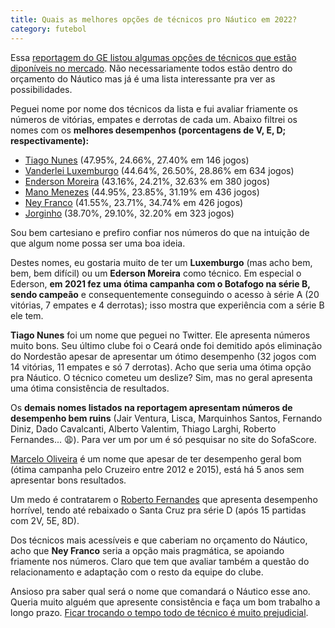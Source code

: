```yaml
---
title: Quais as melhores opções de técnicos pro Náutico em 2022?
category: futebol
---
```


Essa [reportagem do GE listou algumas opções de técnicos que estão diponíveis no mercado](https://ge.globo.com/pe/futebol/noticia/2022/04/12/lisca-enderson-jair-ventura-ney-franco-dado-com-nautico-atras-de-tecnico-veja-os-livres-no-mercado.ghtml). Não necessariamente todos estão dentro do orçamento do Náutico mas já é uma lista interessante pra ver as possibilidades.

Peguei nome por nome dos técnicos da lista e fui avaliar friamente os números de vitórias, empates e derrotas de cada um. Abaixo filtrei os nomes com os **melhores desempenhos (porcentagens de V, E, D; respectivamente):**

* [Tiago Nunes](https://www.sofascore.com/manager/tiago-nunes/790357) (47.95%, 24.66%, 27.40% em 146 jogos)
* [Vanderlei Luxemburgo](https://www.sofascore.com/manager/vanderlei-luxemburgo/784871) (44.64%, 26.50%, 28.86% em 634 jogos)
* [Enderson Moreira](https://www.sofascore.com/manager/enderson-moreira/149578) (43.16%, 24.21%, 32.63% em 380 jogos)
* [Mano Menezes](https://www.sofascore.com/manager/mano-menezes/108391) (44.95%, 23.85%, 31.19% em 436 jogos)
* [Ney Franco](https://www.sofascore.com/manager/ney-franco-da-silveira-junior/53547) (41.55%, 23.71%, 34.74% em 426 jogos)
* [Jorginho](https://www.sofascore.com/manager/jorginho/147892) (38.70%, 29.10%, 32.20% em 323 jogos)

Sou bem cartesiano e prefiro confiar nos números do que na intuição de que algum nome possa ser uma boa ideia.

Destes nomes, eu gostaria muito de ter um **Luxemburgo** (mas acho bem, bem, bem difícil) ou um **Ederson Moreira** como técnico. Em especial o Ederson, **em 2021 fez uma ótima campanha com o Botafogo na série B, sendo campeão** e consequentemente conseguindo o acesso à série A (20 vitórias, 7 empates e 4 derrotas); isso mostra que experiência com a série B ele tem.

**Tiago Nunes** foi um nome que peguei no Twitter. Ele apresenta números muito bons. Seu último clube foi o Ceará onde foi demitido após eliminação do Nordestão apesar de apresentar um ótimo desempenho (32 jogos com 14 vitórias, 11 empates e só 7 derrotas). Acho que seria uma ótima opção pra Náutico. O técnico cometeu um deslize? Sim, mas no geral apresenta uma ótima consistência de resultados.

Os **demais nomes listados na reportagem apresentam números de desempenho bem ruins** (Jair Ventura, Lisca, Marquinhos Santos, Fernando Diniz, Dado Cavalcanti, Alberto Valentim, Thiago Larghi, Roberto Fernandes... 😩). Para ver um por um é só pesquisar no site do SofaScore.

[Marcelo Oliveira](https://www.sofascore.com/manager/marcelo-oliveira/241308) é um nome que apesar de ter desempenho geral bom (ótima campanha pelo Cruzeiro entre 2012 e 2015), está há 5 anos sem apresentar bons resultados.

Um medo é contratarem o [Roberto Fernandes](https://www.sofascore.com/manager/roberto-fernandes/785875) que apresenta desempenho horrível, tendo até rebaixado o Santa Cruz pra série D (após 15 partidas com 2V, 5E, 8D).

Dos técnicos mais acessíveis e que caberiam no orçamento do Náutico, acho que **Ney Franco** seria a opção mais pragmática, se apoiando friamente nos números. Claro que tem que avaliar também a questão do relacionamento e adaptação com o resto da equipe do clube.

Ansioso pra saber qual será o nome que comandará o Náutico esse ano. Queria muito alguém que apresente consistência e faça um bom trabalho a longo prazo. [Ficar trocando o tempo todo de técnico é muito prejudicial](/futebol/2022/nautico-demite-conceicao-adianta-mudar-tecnico).